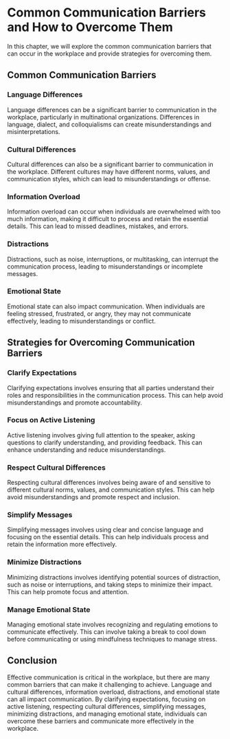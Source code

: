 Common Communication Barriers and How to Overcome Them
===============================================================================================================

In this chapter, we will explore the common communication barriers that can occur in the workplace and provide strategies for overcoming them.

Common Communication Barriers
-----------------------------

### Language Differences

Language differences can be a significant barrier to communication in the workplace, particularly in multinational organizations. Differences in language, dialect, and colloquialisms can create misunderstandings and misinterpretations.

### Cultural Differences

Cultural differences can also be a significant barrier to communication in the workplace. Different cultures may have different norms, values, and communication styles, which can lead to misunderstandings or offense.

### Information Overload

Information overload can occur when individuals are overwhelmed with too much information, making it difficult to process and retain the essential details. This can lead to missed deadlines, mistakes, and errors.

### Distractions

Distractions, such as noise, interruptions, or multitasking, can interrupt the communication process, leading to misunderstandings or incomplete messages.

### Emotional State

Emotional state can also impact communication. When individuals are feeling stressed, frustrated, or angry, they may not communicate effectively, leading to misunderstandings or conflict.

Strategies for Overcoming Communication Barriers
------------------------------------------------

### Clarify Expectations

Clarifying expectations involves ensuring that all parties understand their roles and responsibilities in the communication process. This can help avoid misunderstandings and promote accountability.

### Focus on Active Listening

Active listening involves giving full attention to the speaker, asking questions to clarify understanding, and providing feedback. This can enhance understanding and reduce misunderstandings.

### Respect Cultural Differences

Respecting cultural differences involves being aware of and sensitive to different cultural norms, values, and communication styles. This can help avoid misunderstandings and promote respect and inclusion.

### Simplify Messages

Simplifying messages involves using clear and concise language and focusing on the essential details. This can help individuals process and retain the information more effectively.

### Minimize Distractions

Minimizing distractions involves identifying potential sources of distraction, such as noise or interruptions, and taking steps to minimize their impact. This can help promote focus and attention.

### Manage Emotional State

Managing emotional state involves recognizing and regulating emotions to communicate effectively. This can involve taking a break to cool down before communicating or using mindfulness techniques to manage stress.

Conclusion
----------

Effective communication is critical in the workplace, but there are many common barriers that can make it challenging to achieve. Language and cultural differences, information overload, distractions, and emotional state can all impact communication. By clarifying expectations, focusing on active listening, respecting cultural differences, simplifying messages, minimizing distractions, and managing emotional state, individuals can overcome these barriers and communicate more effectively in the workplace.
